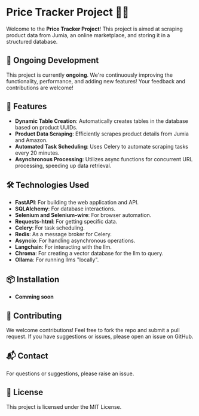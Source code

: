 # Price Tracker Project 🛒✨

Welcome to the **Price Tracker Project**! This project is aimed at scraping product data from Jumia, an online marketplace, and storing it in a structured database. 

## 📅 Ongoing Development

This project is currently **ongoing**. We're continuously improving the functionality, performance, and adding new features! Your feedback and contributions are welcome! 

## 🚀 Features

- **Dynamic Table Creation**: Automatically creates tables in the database based on product UUIDs.
- **Product Data Scraping**: Efficiently scrapes product details from Jumia and Amazon.
- **Automated Task Scheduling**: Uses Celery to automate scraping tasks every 20 minutes.
- **Asynchronous Processing**: Utilizes async functions for concurrent URL processing, speeding up data retrieval.

## 🛠️ Technologies Used

- **FastAPI**: For building the web application and API.
- **SQLAlchemy**: For database interactions.
- **Selenium and Selenium-wire**: For browser automation.
- **Requests-html**: For getting specific data.
- **Celery**: For task scheduling.
- **Redis**: As a message broker for Celery.
- **Asyncio**: For handling asynchronous operations.
- **Langchain**: For interacting with the llm.
- **Chroma**: For creating a vector database for the llm to query.
- **Ollama**: For running llms "locally".

## 📦 Installation

- **Comming soon**

## 🌟 Contributing

We welcome contributions! Feel free to fork the repo and submit a pull request. If you have suggestions or issues, please open an issue on GitHub.

## 📬 Contact

For questions or suggestions, please raise an issue.

## 📄 License

This project is licensed under the MIT License.
